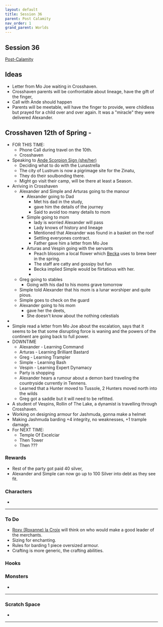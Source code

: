 ```yaml
---
layout: default
title: Session 36
parent: Post Calamity
nav_order: 1
grand_parent: Worlds
---
```

## Session 36
[Post-Calamity](Post-Calamity)

## Ideas
* Letter from Mo Joe waiting in Crosshaven.
* Crosshaven parents will be confrontable about lineage, have the gift of the finger, 
* Call with Ande should happen
* Parents will be meetable, will have the finger to provide, were childless but prayed for a child over and over again. It was a "miracle" they were delivered Alexander.
## Crosshaven 12th of Spring -
* FOR THIS TIME:
	* Phone Call during travel on the 10th.
	* Crosshaven
* Speaking to [Ande Scorpion Sign (she/her)](Game/Worlds/Post-Calamity/Zinatu#Ande%20Scorpion%20Sign%20(she/her))
	* Deciding what to do with the Lunastrella
	* The city of Lustrum is now a pigrimage site for the Zinatu,
	* They do their soulbonding there.
	* Might go visit their camp, will be there at least a Season.
* Arriving in Crosshaven
	* Alexander and Simple and Arturas going to the manour
		* Alexander going to Dad
			* Met his dad in the study,
			* gave him the details of the journey
			* Said to avoid too many details to mom
		* Simple going to mom
			* lady is worried Alexander will pass 
			* Lady knows of history and lineage
			* Mentioned that Alexander was found in a basket on the roof
			* Settling everyones contract.
			* Father gave him a letter from Mo Joe
		* Arturas and Vespin going with the servants
			* Peach blossom a local flower which [Becka](Game/Worlds/Post-Calamity/Crosshaven.md#Becka) uses to brew beer in the spring. 
			* The staff are catty and gossipy but fun
			* Becka implied Simple would be flirtatious with her.
			* 
	* Greg going to stables
		* Going with his dad to his moms grave tomorrow 
	* Simple told Alexander that his mom is a lunar worshiper and quite pious. 
	* Simple goes to check on the guard
	* Alexander going to his mom
		* gave her the deets,
		* She doesn't know about the nothing celestials
* 
* Simple read a letter from Mo Joe about the escalation, says that it seems to be that some disrupting force is waning and the powers of the continent are going back to full power.
* DOWNTIME
	* Alexander - Learning Command
	* Arturas - Learning Brilliant Bastard
	* Greg - Learning Trampler
	* Simple - Learning Bash
	* Vespin - Learning Expert Dynamacy
	* Party is shopping
	* Alexander hears a rumour about a demon bard traveling the countryside currently in Tennens. 
	* Learned that a Hunter moved to Tussole, 2 Hunters moved north into the wilds 
	* Greg got a saddle but it will need to be refitted. 
* A student of Vespins, Rollin of The Lake, a dynamist is travelling through Crosshaven. 
* Working on designing armour for Jashmuda, gonna make a helmet 
* Making Jashmuda barding +4 integrity, no weaknesses, +1 trample damage. 
* For NEXT TIME:
	* Temple Of Excelciar
	* Then Tower
	* Then ???
### Rewards
* Rest of the party got paid 40 silver,
* Alexander and Simple can now go up to 100 Silver into debt as they see fit. 

### Characters
* 
 ---

### To Do

* [Roxy (Roxanne) la Croix](Game/Worlds/Post-Calamity/Verdantholm#Roxy%20(Roxanne)%20la%20Croix) will think on who would make a good leader of the merchants.
* Sizing for enchanting. 
* Rules for barding 1 piece oversized armour. 
* Crafting is more generic, the crafting abilities. 



### Hooks

### Monsters
* 




---

### Scratch Space
* 







---